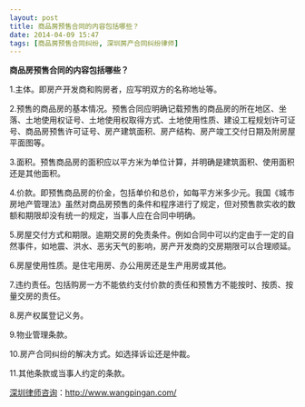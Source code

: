 ```yaml
---
layout: post
title: 商品房预售合同的内容包括哪些？
date: 2014-04-09 15:47
tags: [商品房预售合同纠纷, 深圳房产合同纠纷律师]
---
```

<strong>商品房预售合同的内容包括哪些？</strong>

1.主体。即房产开发商和购房者，应写明双方的名称地址等。

2.预售的商品房的基本情况。预售合同应明确记载预售的商品房的所在地区、坐落、土地使用权证号、土地使用权取得方式、土地使用性质、建设工程规划许可证号、商品房预售许可证号、房产建筑面积、房产结构、房产竣工交付日期及附房屋平面图等。

3.面积。预售商品房的面积应以平方米为单位计算，并明确是建筑面积、使用面积还是其他面积。

4.价款。即预售商品房的价金，包括单价和总价，如每平方米多少元。我国《城市房地产管理法》虽然对商品房预售的条件和程序进行了规定，但对预售款实收的数额和期限却没有统一的规定，当事人应在合同中明确。

5.房屋交付方式和期限。逾期交房的免责条件。例如合同中可以约定由于一定的自然事件，如地震、洪水、恶劣天气的影响，房产开发商的交房期限可以合理顺延。

6.房屋使用性质。是住宅用房、办公用房还是生产用房或其他。

7.违约责任。包括购房一方不能依约支付价款的责任和预售方不能按时、按质、按量交房的责任。

8.房产权属登记义务。

9.物业管理条款。

10.房产合同纠纷的解决方式。如选择诉讼还是仲裁。

11.其他条款或当事人约定的条款。

<a href="http://www.wangpingan.com/">深圳律师咨询</a>：<a href="http://www.wangpingan.com/">http://www.wangpingan.com/</a>

